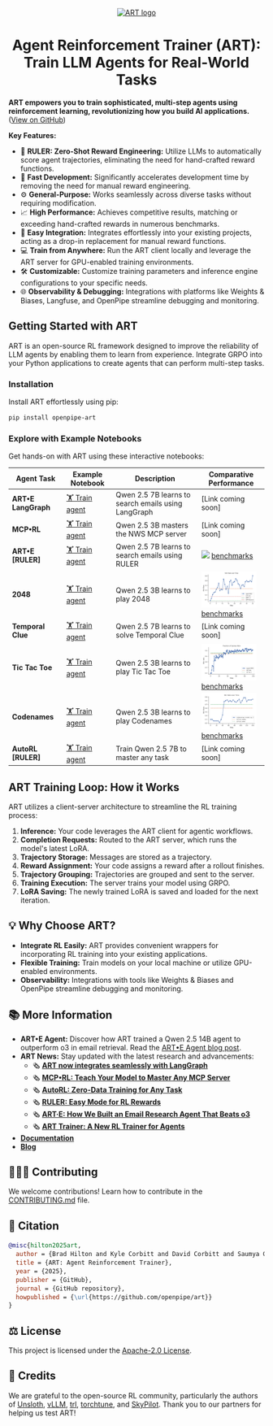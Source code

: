 <div align="center">

<a href="https://art.openpipe.ai"><picture>
<img alt="ART logo" src="https://github.com/openpipe/art/raw/main/assets/ART_logo.png" width="160px">
</picture></a>

<p align="center">
  <h1>Agent Reinforcement Trainer (ART): Train LLM Agents for Real-World Tasks</h1>
</p>

</div>

**ART empowers you to train sophisticated, multi-step agents using reinforcement learning, revolutionizing how you build AI applications.** ([View on GitHub](https://github.com/OpenPipe/ART))

**Key Features:**

*   🎯 **RULER: Zero-Shot Reward Engineering:** Utilize LLMs to automatically score agent trajectories, eliminating the need for hand-crafted reward functions.
*   🚀 **Fast Development:** Significantly accelerates development time by removing the need for manual reward engineering.
*   ⚙️ **General-Purpose:** Works seamlessly across diverse tasks without requiring modification.
*   📈 **High Performance:** Achieves competitive results, matching or exceeding hand-crafted rewards in numerous benchmarks.
*   🔌 **Easy Integration:** Integrates effortlessly into your existing projects, acting as a drop-in replacement for manual reward functions.
*   💻 **Train from Anywhere:** Run the ART client locally and leverage the ART server for GPU-enabled training environments.
*   🛠️ **Customizable:** Customize training parameters and inference engine configurations to your specific needs.
*   🌐 **Observability & Debugging:** Integrations with platforms like Weights & Biases, Langfuse, and OpenPipe streamline debugging and monitoring.

## Getting Started with ART

ART is an open-source RL framework designed to improve the reliability of LLM agents by enabling them to learn from experience. Integrate GRPO into your Python applications to create agents that can perform multi-step tasks.

### Installation

Install ART effortlessly using pip:

```bash
pip install openpipe-art
```

### Explore with Example Notebooks

Get hands-on with ART using these interactive notebooks:

| Agent Task          | Example Notebook                                                                                                                       | Description                                         | Comparative Performance                                                                                                                                                                                                     |
| ------------------- | -------------------------------------------------------------------------------------------------------------------------------------- | --------------------------------------------------- | --------------------------------------------------------------------------------------------------------------------------------------------------------------------------------------------------------------------------- |
| **ART•E LangGraph** | [🏋️ Train agent](https://colab.research.google.com/github/openpipe/art-notebooks/blob/main/examples/langgraph/art-e-langgraph.ipynb)   | Qwen 2.5 7B learns to search emails using LangGraph | [Link coming soon]                                                                                                                                                                                                          |
| **MCP•RL**          | [🏋️ Train agent](https://colab.research.google.com/github/openpipe/art-notebooks/blob/main/examples/mcp-rl/mcp-rl.ipynb)               | Qwen 2.5 3B masters the NWS MCP server              | [Link coming soon]                                                                                                                                                                                                          |
| **ART•E [RULER]**   | [🏋️ Train agent](https://colab.research.google.com/github/openpipe/art-notebooks/blob/main/examples/art-e.ipynb)                       | Qwen 2.5 7B learns to search emails using RULER     | <img src="https://github.com/openpipe/art/raw/main/assets/benchmarks/email_agent/accuracy-training-progress.svg" height="72"> [benchmarks](/dev/art-e/art_e/evaluate/display_benchmarks.ipynb)                              |
| **2048**            | [🏋️ Train agent](https://colab.research.google.com/github/openpipe/art-notebooks/blob/main/examples/2048/2048.ipynb)                   | Qwen 2.5 3B learns to play 2048                     | <img src="https://github.com/openpipe/art/raw/main/assets/benchmarks/2048/accuracy-training-progress.svg" height="72"> [benchmarks](/examples/2048/display_benchmarks.ipynb)                                                |
| **Temporal Clue**   | [🏋️ Train agent](https://colab.research.google.com/github/openpipe/art-notebooks/blob/main/examples/temporal_clue/temporal-clue.ipynb) | Qwen 2.5 7B learns to solve Temporal Clue           | [Link coming soon]                                                                                                                                                                                                          |
| **Tic Tac Toe**     | [🏋️ Train agent](https://colab.research.google.com/github/openpipe/art-notebooks/blob/main/examples/tic_tac_toe/tic-tac-toe.ipynb)     | Qwen 2.5 3B learns to play Tic Tac Toe              | <img src="https://github.com/openpipe/art/raw/main/assets/benchmarks/tic-tac-toe-local/accuracy-training-progress.svg" height="72"> [benchmarks](/examples/tic_tac_toe/display-benchmarks.ipynb)                            |
| **Codenames**       | [🏋️ Train agent](https://colab.research.google.com/github/openpipe/art-notebooks/blob/main/examples/codenames/Codenames_RL.ipynb)      | Qwen 2.5 3B learns to play Codenames                | <img src="https://github.com/openpipe/art/raw/main/assets/benchmarks/codenames/win_rate_over_time.png" height="72"> [benchmarks](https://github.com/OpenPipe/art-notebooks/blob/main/examples/codenames/Codenames_RL.ipynb) |
| **AutoRL [RULER]**  | [🏋️ Train agent](https://colab.research.google.com/github/openpipe/art-notebooks/blob/main/examples/auto_rl.ipynb)                     | Train Qwen 2.5 7B to master any task                | [Link coming soon]                                                                                                                                                                                                          |

## ART Training Loop: How it Works

ART utilizes a client-server architecture to streamline the RL training process:

1.  **Inference:** Your code leverages the ART client for agentic workflows.
2.  **Completion Requests:**  Routed to the ART server, which runs the model's latest LoRA.
3.  **Trajectory Storage:** Messages are stored as a trajectory.
4.  **Reward Assignment:** Your code assigns a reward after a rollout finishes.
5.  **Trajectory Grouping:** Trajectories are grouped and sent to the server.
6.  **Training Execution:** The server trains your model using GRPO.
7.  **LoRA Saving:** The newly trained LoRA is saved and loaded for the next iteration.

## 💡 Why Choose ART?

*   **Integrate RL Easily:**  ART provides convenient wrappers for incorporating RL training into your existing applications.
*   **Flexible Training:** Train models on your local machine or utilize GPU-enabled environments.
*   **Observability:**  Integrations with tools like Weights & Biases and OpenPipe streamline debugging and monitoring.

## 📚 More Information

*   **ART•E Agent:** Discover how ART trained a Qwen 2.5 14B agent to outperform o3 in email retrieval.  Read the [ART•E Agent blog post](https://openpipe.ai/blog/art-e-mail-agent).
*   **ART News:** Stay updated with the latest research and advancements:
    *   🗞️ **[ART now integrates seamlessly with LangGraph](https://art.openpipe.ai/integrations/langgraph-integration)**
    *   🗞️ **[MCP•RL: Teach Your Model to Master Any MCP Server](https://x.com/corbtt/status/1953171838382817625)**
    *   🗞️ **[AutoRL: Zero-Data Training for Any Task](https://x.com/mattshumer_/status/1950572449025650733)**
    *   🗞️ **[RULER: Easy Mode for RL Rewards](https://openpipe.ai/blog/ruler-easy-mode-for-rl-rewards)**
    *   🗞️ **[ART·E: How We Built an Email Research Agent That Beats o3](https://openpipe.ai/blog/art-e-mail-agent)**
    *   🗞️ **[ART Trainer: A New RL Trainer for Agents](https://openpipe.ai/blog/art-trainer)**
*   **[Documentation](https://art.openpipe.ai)**
*   **[Blog](https://openpipe.ai/blog)**

## 🧑‍🤝‍🧑 Contributing

We welcome contributions! Learn how to contribute in the [CONTRIBUTING.md](CONTRIBUTING.md) file.

## 📜 Citation

```bibtex
@misc{hilton2025art,
  author = {Brad Hilton and Kyle Corbitt and David Corbitt and Saumya Gandhi and Angky William and Bohdan Kovalenskyi and Andie Jones},
  title = {ART: Agent Reinforcement Trainer},
  year = {2025},
  publisher = {GitHub},
  journal = {GitHub repository},
  howpublished = {\url{https://github.com/openpipe/art}}
}
```

## ⚖️ License

This project is licensed under the [Apache-2.0 License](LICENSE).

## 🙏 Credits

We are grateful to the open-source RL community, particularly the authors of [Unsloth](https://github.com/unslothai/unsloth), [vLLM](https://github.com/vllm-project/vllm), [trl](https://github.com/huggingface/trl), [torchtune](https://github.com/pytorch/torchtune), and [SkyPilot](https://github.com/skypilot-org/skypilot).  Thank you to our partners for helping us test ART!